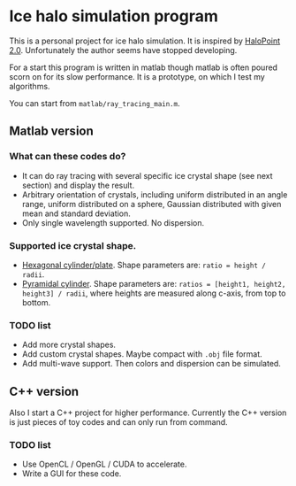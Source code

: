 # Ice halo simulation program

This is a personal project for ice halo simulation. It is inspired by
[HaloPoint 2.0](https://www.ursa.fi/blogi/ice-crystal-halos/author/moriikon/). Unfortunately
the author seems have stopped developing.

For a start this program is written in matlab though matlab is often poured scorn on for its
slow performance. It is a prototype, on which I test my algorithms.

You can start from `matlab/ray_tracing_main.m`.

## Matlab version

### What can these codes do?

* It can do ray tracing with several specific ice crystal shape (see next section) and display the result.
* Arbitrary orientation of crystals, including uniform distributed in an angle range, uniform distributed on a sphere,
  Gaussian distributed with given mean and standard deviation.
* Only single wavelength supported. No dispersion.

### Supported ice crystal shape.

* [Hexagonal cylinder/plate](https://www.atoptics.co.uk/halo/platcol.htm). 
  Shape parameters are: `ratio = height / radii`.
* [Pyramidal cylinder](https://www.atoptics.co.uk/halo/crystpyr.htm). 
  Shape parameters are: `ratios = [height1, height2, height3] / radii`, 
  where heights are measured along c-axis, from top to bottom.

### TODO list

* Add more crystal shapes.
* Add custom crystal shapes. Maybe compact with `.obj` file format.
* Add multi-wave support. Then colors and dispersion can be simulated.

## C++ version

Also I start a C++ project for higher performance. Currently the C++ version is just 
pieces of toy codes and can only run from command.

### TODO list

* Use OpenCL / OpenGL / CUDA to accelerate.
* Write a GUI for these code.
